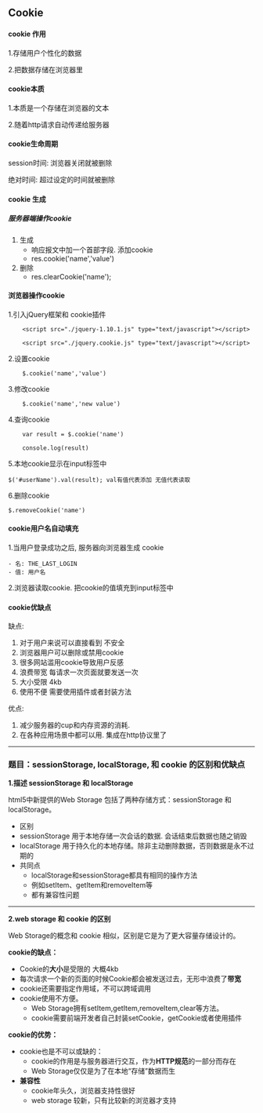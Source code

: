 ## Cookie
#### cookie 作用
1.存储用户个性化的数据

2.把数据存储在浏览器里

#### cookie本质
1.本质是一个存储在浏览器的文本

2.随着http请求自动传递给服务器

#### cookie生命周期
session时间:  浏览器关闭就被删除

绝对时间: 超过设定的时间就被删除

#### cookie 生成
##### 服务器端操作cookie
1. 生成
	- 响应报文中加一个首部字段. 添加cookie
	- res.cookie('name','value')
2. 删除
	- res.clearCookie('name');

#### 浏览器操作cookie
1.引入jQuery框架和 cookie插件
````
	<script src="./jquery-1.10.1.js" type="text/javascript"></script>
````
````
	<script src="./jquery.cookie.js" type="text/javascript"></script>
````

2.设置cookie

````
	$.cookie('name','value')
````

3.修改cookie

````
	$.cookie('name','new value')
````

4.查询cookie

````
	var result = $.cookie('name')
````

````
	console.log(result)
````

5.本地cookie显示在input标签中
````
$('#userName').val(result); val有值代表添加 无值代表读取
````

6.删除cookie

````
$.removeCookie('name')
````


#### cookie用户名自动填充
1.当用户登录成功之后, 服务器向浏览器生成 cookie

	- 名: THE_LAST_LOGIN
	- 值: 用户名

2.浏览器读取cookie. 把cookie的值填充到input标签中

#### cookie优缺点
缺点:

1. 对于用户来说可以直接看到  不安全
2. 浏览器用户可以删除或禁用cookie
3. 很多网站滥用cookie导致用户反感
4. 浪费带宽  每请求一次页面就要发送一次
5. 大小受限  4kb
6. 使用不便 需要使用插件或者封装方法

优点:

1. 减少服务器的cup和内存资源的消耗. 
2. 在各种应用场景中都可以用. 集成在http协议里了


----------

### 题目：sessionStorage, localStorage, 和 cookie 的区别和优缺点
**1.描述 sessionStorage 和 localStorage**

html5中新提供的Web Storage 包括了两种存储方式：sessionStorage 和 localStorage。

- 区别
 - sessionStorage 用于本地存储一次会话的数据. 会话结束后数据也随之销毁		
 - localStorage 用于持久化的本地存储。除非主动删除数据，否则数据是永不过期的
- 共同点
  - localStorage和sessionStorage都具有相同的操作方法
  - 例如setItem、getItem和removeItem等
  - 都有兼容性问题


----------

**2.web storage 和 cookie 的区别**

Web Storage的概念和 cookie 相似，区别是它是为了更大容量存储设计的。

**cookie的缺点：**

- Cookie的**大小**是受限的  大概4kb
- 每次请求一个新的页面的时候Cookie都会被发送过去，无形中浪费了**带宽**
- cookie还需要指定作用域，不可以跨域调用
- cookie使用不方便。
	- Web Storage拥有setItem,getItem,removeItem,clear等方法。
	- cookie需要前端开发者自己封装setCookie，getCookie或者使用插件

**cookie的优势：**

- cookie也是不可以或缺的：
	- cookie的作用是与服务器进行交互，作为**HTTP规范**的一部分而存在 
	- Web Storage仅仅是为了在本地“存储”数据而生
- **兼容性**
	- cookie年头久，浏览器支持性很好
	- web storage 较新，只有比较新的浏览器才支持
